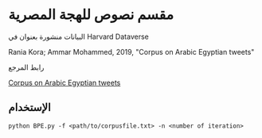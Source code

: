 # مقسم نصوص للهجة المصرية

البيانات منشورة بعنوان في Harvard Dataverse 
   
   Rania Kora; Ammar Mohammed, 2019, "Corpus on Arabic Egyptian tweets"
   
 
 رابط المرجع
 
 [Corpus on Arabic Egyptian tweets](https://dataverse.harvard.edu/file.xhtml?persistentId=doi:10.7910/DVN/LBXV9O/TTH80D&version=1.0)


## الإستخدام 


```python BPE.py -f <path/to/corpusfile.txt> -n <number of iteration>```
